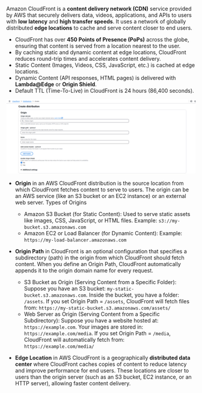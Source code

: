 Amazon CloudFront is a **content delivery network (CDN)** service provided by AWS that securely delivers data, videos, applications, and APIs to users with **low latency** and **high transfer speeds**. It uses a network of globally distributed **edge locations** to cache and serve content closer to end users.
- CloudFront has over **450 Points of Presence (PoPs)** across the globe, ensuring that content is served from a location nearest to the user.
- By caching static and dynamic content at edge locations, CloudFront reduces round-trip times and accelerates content delivery.
- Static Content (Images, Videos, CSS, JavaScript, etc.) is cached at edge locations.
- Dynamic Content (API responses, HTML pages) is delivered with **Lambda@Edge** or **Origin Shield**.
- Default TTL (Time-To-Live) in CloudFront is 24 hours (86,400 seconds).

![CloudFront Distribution](https://github.com/nawab312/AWS/blob/main/AWS_CloudFront/Images/Cloudfront_Distribution.png)

- **Origin** in an AWS CloudFront distribution is the source location from which CloudFront fetches content to serve to users. The origin can be an AWS service (like an S3 bucket or an EC2 instance) or an external web server. Types of Origins
    - Amazon S3 Bucket (for Static Content): Used to serve static assets like images, CSS, JavaScript, or HTML files. Example: `s3://my-bucket.s3.amazonaws.com`
    - Amazon EC2 or Load Balancer (for Dynamic Content): Example: `https://my-load-balancer.amazonaws.com`

- **Origin Path** in CloudFront is an optional configuration that specifies a subdirectory (path) in the origin from which CloudFront should fetch content. When you define an Origin Path, CloudFront automatically appends it to the origin domain name for every request.
  - S3 Bucket as Origin (Serving Content from a Specific Folder): Suppose you have an S3 bucket: `my-static-bucket.s3.amazonaws.com`. Inside the bucket, you have a folder: `/assets`. If you set Origin Path = `/assets`, CloudFront will fetch files from: `https://my-static-bucket.s3.amazonaws.com/assets/`
  - Web Server as Origin (Serving Content from a Specific Subdirectory): Suppose you have a website hosted at: `https://example.com`. Your images are stored in: `https://example.com/media`. If you set Origin Path = `/media`, CloudFront will automatically fetch from: `https://example.com/media/`
 
- **Edge Location** in AWS CloudFront is a geographically **distributed data center** where CloudFront caches copies of content to reduce latency and improve performance for end users. These locations are closer to users than the origin server (such as an S3 bucket, EC2 instance, or an HTTP server), allowing faster content delivery.

